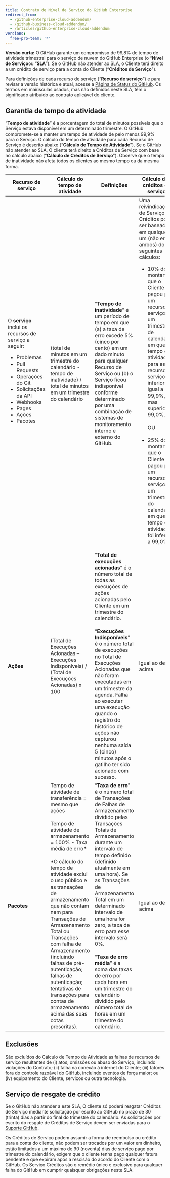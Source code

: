 ```yaml
---
title: Contrato de Nível de Serviço do GitHub Enterprise
redirect_from:
  - /github-enterprise-cloud-addendum/
  - /github-business-cloud-addendum/
  - /articles/github-enterprise-cloud-addendum
versions:
  free-pro-team: '*'
---
```


**Versão curta:** O GitHub garante um compromisso de 99,8% de tempo de atividade trimestral para o serviço de nuvem do GitHub Enterprise (o “**Nível de Serviço**ou “**SLA**”). Se o GitHub não atender ao SLA, o Cliente terá direito a um crédito de serviço para a conta do Cliente (“**Créditos de Serviço**").

Para definições de cada recurso de serviço (“**Recurso de serviço**”) e para revisar a versão histórica e atual, acesse a [Página de Status do GitHub](https://www.githubstatus.com/). Os termos em maiúsculas usados, mas não definidos neste SLA, têm o significado atribuído ao contrato aplicável do cliente.

## Garantia de tempo de atividade

“**Tempo de atividade**” é a porcentagem do total de minutos possíveis que o Serviço estava disponível em um determinado trimestre. O GitHub compromete-se a manter um tempo de atividade de pelo menos 99,9% para o Serviço. O cálculo do tempo de atividade para cada Recurso de Serviço é descrito abaixo (“**Cálculo de Tempo de Atividade**"). Se o GitHub não atender ao SLA, O cliente terá direito a Créditos de Serviço com base no cálculo abaixo (“**Cálculo de Créditos de Serviço**"). Observe que o tempo de inatividade não afeta todos os clientes ao mesmo tempo ou da mesma forma.

| **Recurso de serviço**                                                         | **Cálculo do tempo de atividade**                                                                                                                                                                                                                                                                                                                                                                                                                                                                                   | **Definições**                                                                                                                                                                                                                                                                                                                                                                                                                                                                                                                         | **Cálculo dos créditos de serviço**                                                                                                    |
| ------------------------------------------------------------------------------ | ------------------------------------------------------------------------------------------------------------------------------------------------------------------------------------------------------------------------------------------------------------------------------------------------------------------------------------------------------------------------------------------------------------------------------------------------------------------------------------------------------------------- | -------------------------------------------------------------------------------------------------------------------------------------------------------------------------------------------------------------------------------------------------------------------------------------------------------------------------------------------------------------------------------------------------------------------------------------------------------------------------------------------------------------------------------------- | -------------------------------------------------------------------------------------------------------------------------------------- |
| O **serviço** inclui os recursos de serviço a seguir: <ul><li>Problemas</li><li>Pull Requests</li><li>Operações do Git</li><li>Solicitações da API</li><li>Webhooks</li><li>Pages</li><li>Ações</li><li>Pacotes</li></ul> | (total de minutos em um trimestre do calendário - tempo de inatividade) / total de minutos em um trimestre do calendário                                                                                                                                                                                                                                                                                                                                                                                            | “**Tempo de inatividade**” é um período de tempo em que (a) a taxa de erro excede 5% (cinco por cento) em um dado minuto para qualquer Recurso de Serviço ou (b) o Serviço ficou indisponível conforme determinado por uma combinação de sistemas de monitoramento interno e externo do GitHub.                                                                                                                                                                                                                                        | Uma reivindicação de Serviço Créditos pode ser baseada em qualquer um (não em ambos) dos seguintes cálculos: <ul><li>10% do montante que o Cliente pagou por um recurso de serviço em um trimestre de calendário, em que o tempo de atividade para este recurso de serviço foi inferior ou igual a 99,9%, mas superior a 99,0%. <BR><BR>OU <BR><BR></li><li>25% do montante que o Cliente pagou por um recurso de serviço em um trimestre do calendário, em que o tempo de atividade foi inferior a 99,0%.</li></ul> | |
| **Ações**                                                                      | (Total de Execuções Acionadas – Execuções Indisponíveis) / (Total de Execuções Acionadas) x 100                                                                                                                                                                                                                                                                                                                                                                                                                     | “**Total de execuções acionadas**” é o número total de todas as execuções de ações acionadas pelo Cliente em um trimestre do calendário. <br><br> “**Execuções Indisponíveis**" é o número total de execuções no Total de Execuções Acionadas que não foram executadas em um trimestre da agenda.  Falha ao executar uma execução quando o registro do histórico de ações não capturou nenhuma saída 5 (cinco) minutos após o gatilho ter sido acionado com sucesso.                                                       | Igual ao de acima                                                                                                                      |
| **Pacotes**                                                                    | Tempo de atividade de transferência = mesmo que ações <br> <br> Tempo de atividade de armazenamento = 100% - Taxa média de erro* <br> <br> *O cálculo do tempo de atividade exclui o uso público e as transações de armazenamento que não contam nem para Transações de Armazenamento Total ou Transações com falha de Armazenamento (incluindo falhas de pré-autenticação; falhas de autenticação; tentativas de transações para contas de armazenamento acima das suas cotas prescritas). | “**Taxa de erro**" é o número total de Transações de Falhas de Armazenamento dividido pelas Transações Totais de Armazenamento durante um intervalo de tempo definido (definido atualmente em uma hora). Se as Transações de Armazenamento Total em um determinado intervalo de uma hora for zero, a taxa de erro para esse intervalo será 0%. <br><br> “**Taxa de erro média**” é a soma das taxas de erro por cada hora em um trimestre do calendário dividido pelo número total de horas em um trimestre do calendário. | Igual ao de acima                                                                                                                      |

## Exclusões
São excluídos do Cálculo de Tempo de Atividade as falhas de recursos de serviço resultantes de (i) atos, omissões ou abuso do Serviço, incluindo violações do Contrato; (ii) falha na conexão à internet do Cliente; (iii) fatores fora do controle razoável do GitHub, incluindo eventos de força maior; ou (iv) equipamento do Cliente, serviços ou outra tecnologia.

## Serviço de resgate de crédito
Se o GitHub não atender a este SLA, O cliente só poderá resgatar Créditos de Serviço mediante solicitação por escrito ao GitHub no prazo de 30 (trinta) dias a partir do final do trimestre do calendário. As solicitações por escrito do resgate de Créditos de Serviço devem ser enviadas para o [Suporte GitHub](https://support.github.com/contact).

Os Créditos de Serviço podem assumir a forma de reembolso ou crédito para a conta do cliente, não podem ser trocados por um valor em dinheiro, estão limitados a um máximo de 90 (noventa) dias de serviço pago por trimestre do calendário, exigem que o cliente tenha pago qualquer fatura pendente e que expiram após a rescisão do acordo do Cliente com o GitHub. Os Serviço Créditos são o remédio único e exclusivo para qualquer falha do GitHub em cumprir quaisquer obrigações neste SLA. 
